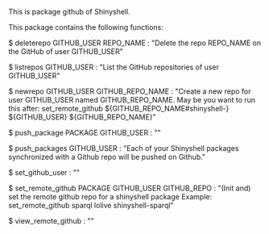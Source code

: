 This is package github of Shinyshell.

This package contains the following functions:

$ deleterepo GITHUB_USER REPO_NAME : "Delete the repo REPO_NAME on the GitHub of user GITHUB_USER"

$ listrepos GITHUB_USER : "List the GitHub repositories of user GITHUB_USER"

$ newrepo GITHUB_USER GITHUB_REPO_NAME : "Create a new repo for user GITHUB_USER named GITHUB_REPO_NAME. May be you want to run this after: set_remote_github ${GITHUB_REPO_NAME#shinyshell-} ${GITHUB_USER} ${GITHUB_REPO_NAME}"

$ push_package PACKAGE GITHUB_USER : ""

$ push_packages GITHUB_USER : "Each of your Shinyshell packages synchronized with a Github repo will be pushed on Github."

$ set_github_user  : ""

$ set_remote_github PACKAGE GITHUB_USER GITHUB_REPO : "(Init and) set the remote github repo for a shinyshell package Example: set_remote_github sparql lolive shinyshell-sparql"

$ view_remote_github  : ""

